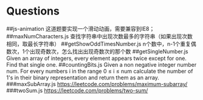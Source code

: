 # Questions
##js-animation
这道题要实现一个滑动动画，需要兼容到IE8；
##maxNumCharacters.js
查找字符串中出现次数最多的字符串（如果出现次数相同，取最长字符串）
##getShowOddTimesNumber.js
n个数中，n-1个重复偶数次，1个出现奇数次，怎么找出出现奇数次的那个数
##getSingleNumber.js
Given an array of integers, every element appears twice except for one. Find that single one.
##countingBits.js
Given a non negative integer number num. For every numbers i in the range 0 ≤ i ≤ num calculate the number of 1's in their binary representation and return them as an array.
###maxSubArray.js
https://leetcode.com/problems/maximum-subarray/
###twoSum.js
https://leetcode.com/problems/two-sum/
